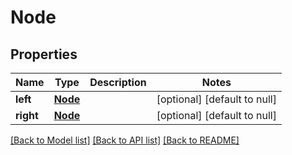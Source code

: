 # Node

## Properties
Name | Type | Description | Notes
------------ | ------------- | ------------- | -------------
**left** | [**Node**](Node.md) |  | [optional] [default to null]
**right** | [**Node**](Node.md) |  | [optional] [default to null]

[[Back to Model list]](../README.md#documentation-for-models) [[Back to API list]](../README.md#documentation-for-api-endpoints) [[Back to README]](../README.md)


